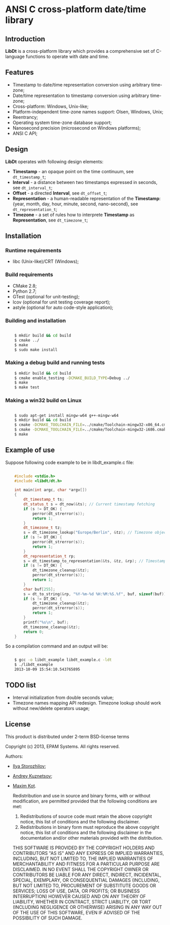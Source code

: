 # ANSI C cross-platform date/time library

## Introduction

**LibDt** is a cross-platform library which provides a comprehensive set of C-language functions to
operate with date and time.

## Features

* Timestamp to date/time representation conversion using arbitrary time-zone;
* Date/time representation to timestamp conversion using arbitrary time-zone;
* Cross-platform: Windows, Unix-like;
* Platform-independent time-zone names support: Olsen, Windows, Unix;
* Reentrancy;
* Operating system time-zone database support;
* Nanosecond precision (microsecond on Windows platforms);
* ANSI C API;

## Design

**LibDt** operates with following design elements:

* **Timestamp** - an opaque point on the time continuum, see `dt_timestamp_t`;
* **Interval** - a distance between two timestamps expressed in seconds, see `dt_interval_t`;
* **Offset** - a directed **Interval**, see `dt_offset_t`;
* **Representation** - a human-readable representation of the **Timestamp**: {year, month, day,
  hour, minute, second, nano-second}, see `dt_representation_t`;
* **Timezone** - a set of rules how to interprete **Timestamp** as **Representation**, see `dt_timezone_t`;

## Installation

### Runtime requirements

* libc (Unix-like)/CRT (Windows);

### Build requirements

* CMake 2.8;
* Python 2.7;
* GTest (optional for unit-testing);
* lcov (optional for unit testing coverage report);
* astyle (optional for auto code-style application);

### Building and installation

```bash

	$ mkdir build && cd build
	$ cmake ../
	$ make
	$ sudo make install
```


### Making a debug build and running tests

```bash
	$ mkdir build && cd build
	$ cmake enable_testing -DCMAKE_BUILD_TYPE=Debug ../
	$ make
	$ make test
```


### Making a win32 build on Linux

```bash

	$ sudo apt-get install mingw-w64 g++-mingw-w64
	$ mkdir build && cd build
	$ cmake -DCMAKE_TOOLCHAIN_FILE=../cmake/Toolchain-mingw32-x86_64.cmake ../	# For 64-bit build
	$ cmake -DCMAKE_TOOLCHAIN_FILE=../cmake/Toolchain-mingw32-i686.cmake ../	# For 32-bit build
	$ make
```


## Example of use

Suppose following code example to be in libdt_example.c file:

```cpp

	#include <stdio.h>
	#include <libdt/dt.h>

	int main(int argc, char *argv[])
	{
		dt_timestamp_t ts;
		dt_status_t s = dt_now(&ts); // Current timestamp fetching
		if (s != DT_OK) {
			perror(dt_strerror(s));
			return 1;
		}
		dt_timezone_t tz;
		s = dt_timezone_lookup("Europe/Berlin", &tz); // Timezone object initialization
		if (s != DT_OK) {
			perror(dt_strerror(s));
			return 1;
		}
		dt_representation_t rp;
		s = dt_timestamp_to_representation(&ts, &tz, &rp); // Timestamp to representation conversion
		if (s != DT_OK) {
			dt_timezone_cleanup(&tz);
			perror(dt_strerror(s));
			return 1;
		}
		char buf[255];
		s = dt_to_string(&rp, "%Y-%m-%d %H:%M:%S.%f", buf, sizeof(buf)); // Representation to string conversion
		if (s != DT_OK) {
			dt_timezone_cleanup(&tz);
			perror(dt_strerror(s));
			return 1;
		}
		printf("%s\n", buf);
		dt_timezone_cleanup(&tz);
		return 0;
	}
```


So a compilation command and an output will be:

```bash

	$ gcc -o libdt_example libdt_example.c -ldt
	$ ./libdt_example
	2013-10-09 15:54:10.543765895
```


## TODO list

* Interval initialization from double seconds value;
* Timezone names mapping API redesign. Timezone lookup should work
  without new/delete operators usage;

## License

This product is distributed under 2-term BSD-license terms

Copyright (c) 2013, EPAM Systems. All rights reserved.

Authors: 
* [Ilya Storozhilov](mailto:Ilya_Storozhilov@epam.com);
* [Andrey Kuznetsov](mailto:Andrey_Kuznetsov@epam.com);
* [Maxim Kot](mailto:Maxim_Kot@epam.com).

	Redistribution and use in source and binary forms, with or without
	modification, are permitted provided that the following conditions are met: 
	
	1. Redistributions of source code must retain the above copyright notice, this
	   list of conditions and the following disclaimer. 
	2. Redistributions in binary form must reproduce the above copyright notice,
	   this list of conditions and the following disclaimer in the documentation
	   and/or other materials provided with the distribution. 
	
	THIS SOFTWARE IS PROVIDED BY THE COPYRIGHT HOLDERS AND CONTRIBUTORS "AS IS" AND
	ANY EXPRESS OR IMPLIED WARRANTIES, INCLUDING, BUT NOT LIMITED TO, THE IMPLIED
	WARRANTIES OF MERCHANTABILITY AND FITNESS FOR A PARTICULAR PURPOSE ARE
	DISCLAIMED. IN NO EVENT SHALL THE COPYRIGHT OWNER OR CONTRIBUTORS BE LIABLE FOR
	ANY DIRECT, INDIRECT, INCIDENTAL, SPECIAL, EXEMPLARY, OR CONSEQUENTIAL DAMAGES
	(INCLUDING, BUT NOT LIMITED TO, PROCUREMENT OF SUBSTITUTE GOODS OR SERVICES;
	LOSS OF USE, DATA, OR PROFITS; OR BUSINESS INTERRUPTION) HOWEVER CAUSED AND
	ON ANY THEORY OF LIABILITY, WHETHER IN CONTRACT, STRICT LIABILITY, OR TORT
	(INCLUDING NEGLIGENCE OR OTHERWISE) ARISING IN ANY WAY OUT OF THE USE OF THIS
	SOFTWARE, EVEN IF ADVISED OF THE POSSIBILITY OF SUCH DAMAGE.
